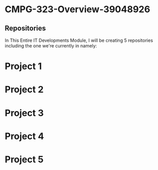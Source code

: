 # CMPG-323-Overview-39048926

## Repositories
In This Entire IT Developments Module, I will be creating 5 repositories including the one we're currently in namely:

# Project 1
# Project 2
# Project 3
# Project 4
# Project 5
